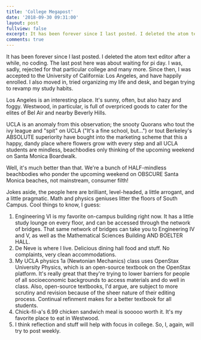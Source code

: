 ```yaml
---
title: 'College Megapost'
date: '2018-09-30 09:31:00'
layout: post
fullview: false
excerpt: It has been forever since I last posted. I deleted the atom text editor after a while, no coding. 
comments: true
---
```

It has been forever since I last posted. I deleted the atom text editor after a while, no coding. The last post here was about waiting for pi day.  I was, sadly, rejected for that particular college and many more. Since then, I was accepted to the University of California: Los Angeles, and have happily enrolled. I also moved in, tried organizing my life and desk, and began trying to revamp my study habits.

Los Angeles is an interesting place. It's sunny, often, but also hazy and foggy. Westwood, in particular, is full of overpriced goods to cater for the elites of Bel Air and nearby Beverly Hills.

UCLA is an anomaly from this observation; the snooty Quorans who tout the ivy league and "spit" on UCLA ("It's a fine school, but...") or tout Berkeley's ABSOLUTE superiority have bought into the marketing scheme that this a happy, dandy place where flowers grow with every step and all UCLA students are mindless, beachbodies only thinking of the upcoming weekend on Santa Monica Boardwalk.

Well, it's much better than that. We're a bunch of HALF-mindless beachbodies who ponder the upcoming weekend on OBSCURE Santa Monica beaches, not mainstream, consumer filth!

Jokes aside, the people here are brilliant, level-headed, a little arrogant, and a little pragmatic. Math and physics geniuses litter the floors of South Campus. Cool things to know, I guess:

1. Engineering VI is my favorite on-campus building right now. It has a little study lounge on every floor, and can be accessed through the network of bridges. That same network of bridges can take you to Engineering IV and V, as well as the Mathematical Sciences Building AND BOELTER HALL.
2. De Neve is where I live. Delicious dining hall food and stuff. No complaints, very clean accommodations.
3. My UCLA physics 1a (Newtonian Mechanics) class uses OpenStax University Physics, which is an open-source textbook on the OpenStax platform. It's really great that they're trying to lower barriers for people of all socioeconomic backgrounds to access materials and do well in class. Also, open-source textbooks, I'd argue, are subject to more scrutiny and revision because of the sheer nature of their editing process. Continual refinment makes for a better textbook for all students.
4. Chick-fil-a's 6.99 chicken sandwich meal is sooooo worth it. It's my favorite place to eat in Westwood.
5. I think reflection and stuff will help with focus in college. So, I, again, will try to post weekly.
